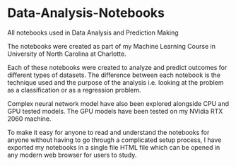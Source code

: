 # Data-Analysis-Notebooks
All notebooks used in Data Analysis and Prediction Making

The notebooks were created  as part of my Machine Learning Course in University of North Carolina at Charlotte.

Each of these notebooks were created to analyze and predict outcomes for different types of datasets. The difference between each notebook is the technique used and the purpose of the analysis i.e. looking at the problem as a classification or as a regression problem.

Complex neural network model have also been explored alongside CPU and GPU tested models. The GPU models have been tested on my NVidia RTX 2060 machine.

To make it easy for anyone to read and understand the notebooks for anyone without having to go through a complicated setup process, I have exported my notebooks in a single file HTML file which can be opened in any modern web browser for users to study.